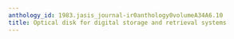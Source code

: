 ```yaml
---
anthology_id: 1983.jasis_journal-ir0anthology0volumeA34A6.10
title: Optical disk for digital storage and retrieval systems
---
```

